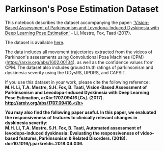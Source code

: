 # Parkinson's Pose Estimation Dataset

This notebook describes the dataset accompanying the paper: <a href="https://arxiv.org/abs/1707.09416">'Vision-Based Assessment of Parkinsonism and Levodopa-Induced Dyskinesia with Deep Learning Pose Estimation'</a> - Li, Mestre, Fox, Taati (2017).

The dataset is available <a href="http://individual.utoronto.ca/BabakTaati/Data/PD/UDysRS_UPDRS_Export.zip">here</a>.

The data includes all movement trajectories extracted from the videos of Parkinson's assessments using Convolutional Pose Machines (CPM) (https://arxiv.org/abs/1602.00134), as well as the confidence values from CPM. The dataset also includes ground truth ratings of parkinsonism and dyskinesia severity using the UDysRS, UPDRS, and CAPSIT.  

If you use this dataset in your work, please cite the following reference:  
<b> M.H. Li, T.A. Mestre, S.H. Fox, B. Taati, Vision-Based Assessment of Parkinsonism and Levodopa-Induced Dyskinesia with Deep Learning Pose Estimation, arXiv:1707.09416 [Cs]. (2017). http://arxiv.org/abs/1707.09416.</b>

You may also find the following paper useful. In this paper, we evaluated the responsiveness of features to clinically relevant changes in dyskinesia severity:  
<b> M.H. Li, T.A. Mestre, S.H. Fox, B. Taati, Automated assessment of levodopa-induced dyskinesia: Evaluating the responsiveness of video-based features, Parkinsonism & Related Disorders. (2018). doi:10.1016/j.parkreldis.2018.04.036.</b>
